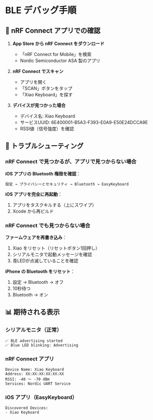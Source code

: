 # BLE デバッグ手順

## 📱 nRF Connect アプリでの確認

1. **App Store から nRF Connect をダウンロード**
   - 「nRF Connect for Mobile」を検索
   - Nordic Semiconductor ASA 製のアプリ

2. **nRF Connect でスキャン**
   - アプリを開く
   - 「SCAN」ボタンをタップ
   - 「Xiao Keyboard」を探す

3. **デバイスが見つかった場合**
   - デバイス名: Xiao Keyboard
   - サービスUUID: 6E400001-B5A3-F393-E0A9-E50E24DCCA9E
   - RSSI値（信号強度）を確認

## 🔧 トラブルシューティング

### nRF Connect で見つかるが、アプリで見つからない場合

**iOS アプリの Bluetooth 権限を確認**：
```
設定 → プライバシーとセキュリティ → Bluetooth → EasyKeyboard
```

**iOS アプリを完全に再起動**：
1. アプリをタスクキルする（上にスワイプ）
2. Xcode から再ビルド

### nRF Connect でも見つからない場合

**ファームウェアを再書き込み**：
1. Xiao をリセット（リセットボタン1回押し）
2. シリアルモニタで起動メッセージを確認
3. 青LEDが点滅していることを確認

**iPhone の Bluetooth をリセット**：
1. 設定 → Bluetooth → オフ
2. 10秒待つ
3. Bluetooth → オン

## 📊 期待される表示

### シリアルモニタ（正常）
```
✅ BLE advertising started
✅ Blue LED blinking: Advertising
```

### nRF Connect アプリ
```
Device Name: Xiao Keyboard
Address: XX:XX:XX:XX:XX:XX
RSSI: -40 〜 -70 dBm
Services: Nordic UART Service
```

### iOS アプリ（EasyKeyboard）
```
Discovered Devices:
- Xiao Keyboard
```
